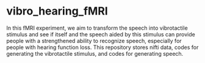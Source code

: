 # vibro_hearing_fMRI

In this fMRI experiment, we aim to transform the speech into vibrotactile stimulus and see if itself and the speech aided by this stimulus can provide people with a strengthened ability to recognize speech, especially for people with hearing function loss. This repository stores nifti data, codes for generating the vibrotactile stimulus, and codes for generating speech.
